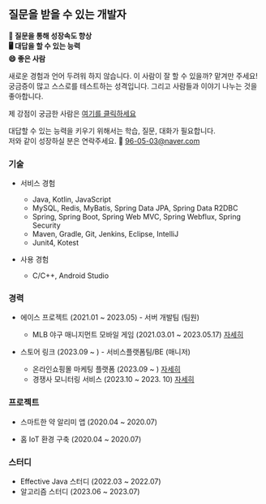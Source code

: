 ## 질문을 받을 수 있는 개발자

**💬 질문을 통해 성장속도 향상**  
**🖥 대답을 할 수 있는 능력**  
**😄 좋은 사람**

새로운 경험과 언어 두려워 하지 않습니다. 이 사람이 잘 할 수 있을까?  맡겨만 주세요! <br>
궁금증이 많고 스스로를 테스트하는 성격입니다. 그리고 사람들과 이야기 나누는 것을 좋아합니다.

제 강점이 궁금한 사람은 [여기를 클릭하세요](https://chipped-year-ef5.notion.site/79877d51a75f4bc3b66b46fb0e794200?pvs=4)

대답할 수 있는 능력을 키우기 위해서는 학습, 질문, 대화가 필요합니다.<br>
저와 같이 성장하실 분은 연락주세요. 🧲 96-05-03@naver.com
### 기술

- 서비스 경험
  - Java, Kotlin, JavaScript
  - MySQL, Redis, MyBatis, Spring Data JPA, Spring Data R2DBC
  - Spring, Spring Boot, Spring Web MVC, Spring Webflux, Spring Security
  - Maven, Gradle, Git, Jenkins, Eclipse, IntelliJ
  - Junit4, Kotest

- 사용 경험
  - C/C++, Android Studio

### 경력

- 에이스 프로젝트 (2021.01 ~ 2023.05) - 서버 개발팀 (팀원)
  - MLB 야구 매니지먼트 모바일 게임 (2021.03.01 ~ 2023.05.17) [자세히](https://chipped-year-ef5.notion.site/MLB-9-GM-0dd8db8f98074690bfa6de2f716e1dd2?pvs=4)

- 스토어 링크 (2023.09 ~ ) - 서비스플랫폼팀/BE (매니저)
  - 온라인쇼핑몰 마케팅 플랫폼 (2023.09 ~ ) [자세히](https://chipped-year-ef5.notion.site/5554774bd8e74a0fa042748e06d19fbd?pvs=4) 
  - 경쟁사 모니터링 서비스 (2023.10 ~ 2023. 10) [자세히](https://chipped-year-ef5.notion.site/d7188574334b4f4c88977b7091337b17?pvs=4)
      
### 프로젝트
- 스마트한 약 알리미 앱 (2020.04 ~ 2020.07)
  
- 홈 IoT 환경 구축 (2020.04 ~ 2020.07)

### 스터디
- Effective Java 스터디 (2022.03 ~ 2022.07)
- 알고리즘 스터디 (2023.06 ~ 2023.07)
